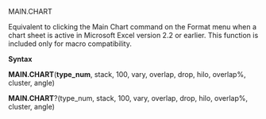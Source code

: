 MAIN.CHART

Equivalent to clicking the Main Chart command on the Format menu when a
chart sheet is active in Microsoft Excel version 2.2 or earlier. This
function is included only for macro compatibility.

**Syntax**

**MAIN.CHART**(**type\_num**, stack, 100, vary, overlap, drop, hilo,
overlap%,  
cluster, angle)

**MAIN.CHART**?(type\_num, stack, 100, vary, overlap, drop, hilo,
overlap%,  
cluster, angle)


